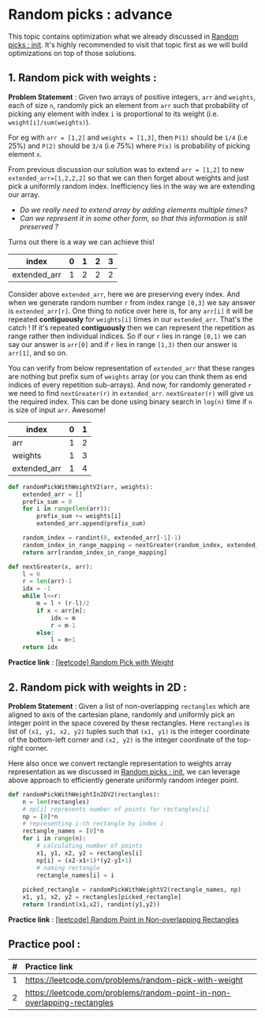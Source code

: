 # Random picks : advance

This topic contains optimization what we already discussed in [Random picks : init](random-picks-init.md). It's highly recommended to visit that topic first as we will build optimizations on top of those solutions.

## 1. Random pick with weights :

**Problem Statement** : Given two arrays of positive integers, `arr` and `weights`, each of size `n`, randomly pick an element from `arr` such that probability of picking any element with index `i` is proportional to its weight (i.e. `weight[i]/sum(weights)`).

For eg with `arr = [1,2]` and `weights = [1,3]`, then `P(1)` should be `1/4` (i.e 25%) and `P(2)` should be `3/4` (i.e 75%) where `P(x)` is probability of picking element `x`.

From previous discussion our solution was to extend `arr = [1,2]` to new `extended_arr=[1,2,2,2]` so that we can then forget about weights and just pick a uniformly random index. 
Inefficiency lies in the way we are extending our array.

- _Do we really need to extend array by adding elements multiple times?_ 
- _Can we represent it in some other form, so that this information is still preserved ?_

Turns out there is a way we can achieve this! 

|      index     | 0 | 1 | 2 | 3 |
|----------------|:-:|:-:|:-:|:-:|
|  extended_arr  | 1 | 2 | 2 | 2 |

Consider above `extended_arr`, here we are preserving every index. And when we generate random number `r` from index range `[0,3]` we say answer is `extended_arr[r]`. One thing to notice over here is, for any `arr[i]` it will be repeated **contiguously** for `weights[i]` times in our `extended_arr`. That's the catch ! If it's repeated **contiguously** then we can represent the repetition as range rather then individual indices. So if our `r` lies in range `[0,1)` we can say our answer is `arr[0]` and if `r` lies in range `[1,3)` then our answer is `arr[1]`, and so on. 

You can verify from below representation of `extended_arr` that these ranges are nothing but prefix sum of `weights` array (or you can think them as end indices of every repetition sub-arrays). And now, for randomly generated `r` we need to find `nextGreater(r)` in `extended_arr`. `nextGreater(r)` will give us the required index. This can be done using binary search in `log(n)` time if `n` is size of input `arr`. Awesome!

|      index     | 0 | 1 |
|----------------|:-:|:-:|
|       arr      | 1 | 2 |
|     weights    | 1 | 3 |
|  extended_arr  | 1 | 4 |

```python
def randomPickWithWeightV2(arr, weights):
    extended_arr = []
    prefix_sum = 0
    for i in range(len(arr)):
        prefix_sum += weights[i]
        extended_arr.append(prefix_sum)

    random_index = randint(0, extended_arr[-1]-1)
    random_index_in_range_mapping = nextGreater(random_index, extended_arr)
    return arr[random_index_in_range_mapping]

def nextGreater(x, arr):
    l = 0
    r = len(arr)-1
    idx = -1
    while l<=r:
        m = l + (r-l)/2
        if x < arr[m]:
            idx = m
            r = m-1
        else:
            l = m+1
    return idx
```

**Practice link** : [[leetcode] Random Pick with Weight](https://leetcode.com/problems/random-pick-with-weight/)

## 2. Random pick with weights in 2D :

**Problem Statement** : Given a list of non-overlapping `rectangles` which are aligned to axis of the cartesian plane, randomly and uniformly pick an integer point in the space covered by these rectangles. Here `rectangles` is list of `(x1, y1, x2, y2)` tuples such that `(x1, y1)` is the integer coordinate of the bottom-left corner and `(x2, y2)` is the integer coordinate of the top-right corner.

Here also once we convert rectangle representation to weights array representation as we discussed in [Random picks : init](random-picks-init.md), we can leverage above approach to efficiently generate uniformly random integer point.

```python
def randomPickWithWeightIn2DV2(rectangles):
    n = len(rectangles)
    # np[i] represents number of points for rectangles[i]
    np = [0]*n
    # representing i-th rectangle by index i
    rectangle_names = [0]*n
    for i in range(n):
        # calculating number of points
        x1, y1, x2, y2 = rectangles[i]
        np[i] = (x2-x1+1)*(y2-y1+1)
        # naming rectangle
        rectangle_names[i] = i
    
    picked_rectangle = randomPickWithWeightV2(rectangle_names, np)
    x1, y1, x2, y2 = rectangles[picked_rectangle]
    return (randint(x1,x2), randint(y1,y2))
```

**Practice link** : [[leetcode] Random Point in Non-overlapping Rectangles](https://leetcode.com/problems/random-point-in-non-overlapping-rectangles/)


## Practice pool :

| #  | Practice link  |
|----|:--------------|
| 1  |  https://leetcode.com/problems/random-pick-with-weight |
| 2  |  https://leetcode.com/problems/random-point-in-non-overlapping-rectangles  |